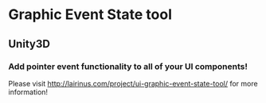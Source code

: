 # Graphic Event State tool
## Unity3D
### Add pointer event functionality to all of your UI components!

Please visit http://lairinus.com/project/ui-graphic-event-state-tool/ for more information!

